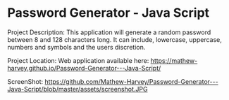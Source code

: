 # Password Generator - Java Script

Project Description:
This application will generate a random password between 8 and 128 characters long. It can include, lowercase, uppercase, numbers and symbols and the users discretion.

Project Location:
Web application available here: https://mathew-harvey.github.io/Password-Generator---Java-Script/

ScreenShot:
https://github.com/Mathew-Harvey/Password-Generator---Java-Script/blob/master/assets/screenshot.JPG
